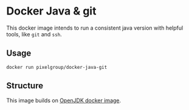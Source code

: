 # Docker Java & git

This docker image intends to run a consistent java version with helpful tools, like `git` and `ssh`.

## Usage

`docker run pixelgroup/docker-java-git`

## Structure

This image builds on [OpenJDK docker image](https://github.com/docker-library/openjdk).
